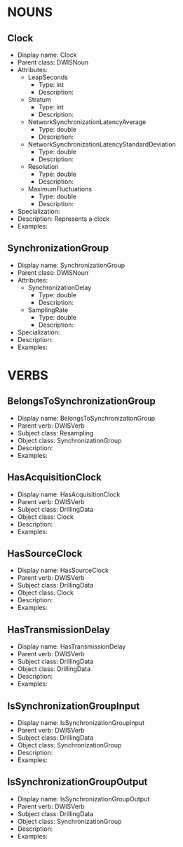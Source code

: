 # NOUNS
## Clock <!-- NOUN -->
- Display name: Clock
- Parent class: DWISNoun
- Attributes:
  - LeapSeconds
    - Type: int
    - Description: 
  - Stratum
    - Type: int
    - Description: 
  - NetworkSynchronizationLatencyAverage
    - Type: double
    - Description: 
  - NetworkSynchronizationLatencyStandardDeviation
    - Type: double
    - Description: 
  - Resolution
    - Type: double
    - Description: 
  - MaximumFluctuations
    - Type: double
    - Description: 
- Specialization:
- Description: Represents a clock
- Examples:
## SynchronizationGroup <!-- NOUN -->
- Display name: SynchronizationGroup
- Parent class: DWISNoun
- Attributes:
  - SynchronizationDelay
    - Type: double
    - Description: 
  - SamplingRate
    - Type: double
    - Description: 
- Specialization:
- Description: 
- Examples:


# VERBS
## BelongsToSynchronizationGroup <!-- VERB -->
- Display name: BelongsToSynchronizationGroup
- Parent verb: DWISVerb
- Subject class: Resampling
- Object class: SynchronizationGroup
- Description: 
- Examples: 
## HasAcquisitionClock <!-- VERB -->
- Display name: HasAcquisitionClock
- Parent verb: DWISVerb
- Subject class: DrillingData
- Object class: Clock
- Description: 
- Examples: 
## HasSourceClock <!-- VERB -->
- Display name: HasSourceClock
- Parent verb: DWISVerb
- Subject class: DrillingData
- Object class: Clock
- Description: 
- Examples: 
## HasTransmissionDelay <!-- VERB -->
- Display name: HasTransmissionDelay
- Parent verb: DWISVerb
- Subject class: DrillingData
- Object class: DrillingData
- Description: 
- Examples: 
## IsSynchronizationGroupInput <!-- VERB -->
- Display name: IsSynchronizationGroupInput
- Parent verb: DWISVerb
- Subject class: DrillingData
- Object class: SynchronizationGroup
- Description: 
- Examples: 
## IsSynchronizationGroupOutput <!-- VERB -->
- Display name: IsSynchronizationGroupOutput
- Parent verb: DWISVerb
- Subject class: DrillingData
- Object class: SynchronizationGroup
- Description: 
- Examples: 
